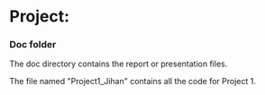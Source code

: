# Project: 
### Doc folder

The doc directory contains the report or presentation files. 

The file named "Project1_Jihan" contains all the code for Project 1.
